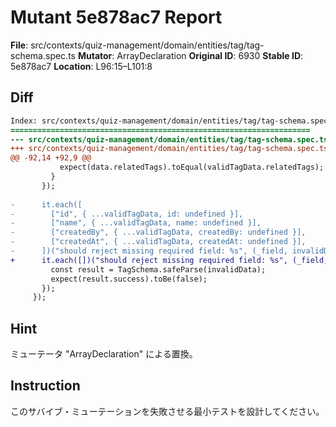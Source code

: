 # Mutant 5e878ac7 Report

**File**: src/contexts/quiz-management/domain/entities/tag/tag-schema.spec.ts
**Mutator**: ArrayDeclaration
**Original ID**: 6930
**Stable ID**: 5e878ac7
**Location**: L96:15–L101:8

## Diff

```diff
Index: src/contexts/quiz-management/domain/entities/tag/tag-schema.spec.ts
===================================================================
--- src/contexts/quiz-management/domain/entities/tag/tag-schema.spec.ts	original
+++ src/contexts/quiz-management/domain/entities/tag/tag-schema.spec.ts	mutated #6930
@@ -92,14 +92,9 @@
           expect(data.relatedTags).toEqual(validTagData.relatedTags);
         }
       });
 
-      it.each([
-        ["id", { ...validTagData, id: undefined }],
-        ["name", { ...validTagData, name: undefined }],
-        ["createdBy", { ...validTagData, createdBy: undefined }],
-        ["createdAt", { ...validTagData, createdAt: undefined }],
-      ])("should reject missing required field: %s", (_field, invalidData) => {
+      it.each([])("should reject missing required field: %s", (_field, invalidData) => {
         const result = TagSchema.safeParse(invalidData);
         expect(result.success).toBe(false);
       });
     });
```

## Hint

ミューテータ "ArrayDeclaration" による置換。

## Instruction

このサバイブ・ミューテーションを失敗させる最小テストを設計してください。

